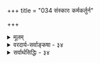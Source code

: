 +++
title = "034 संस्कारः कर्मकर्तुर्न"

+++
<details><summary>मूलम्</summary>

संस्कारः कर्मकर्तुर्न भवति विहितं मुक्तये ज्ञानमन्यन्नाप्येतत्कर्मणोऽङ्गं न च सकृदसकृत्त्वाप्रयाणानुवृत्तम् ।  
अङ्गं तस्याऽऽसनाद्यं प्रणिधिसमुचितौ देशकालप्रभेदावित्याद्यं साङ्गयोगप्रकरणविततं सूत्रभाष्यादिषूक्तम् ॥ ३४ ॥
</details>

<details><summary>वरदार्य-सर्वाङ्कषा - ३४</summary>

ननु 'कुटुम्बे शुचौ देशे स्वाध्यायमधीयानः धार्मिकान् विदधदात्मनि सर्वेन्द्रियाणि संप्रतिष्ठाप्याहिंसन् सर्वभूतान्यन्यत्र तीर्थेभ्यः स खल्वेवं वर्तयन् यावदायुषं ब्रह्मलोकमभिसंपद्यते न च पुनरावर्ततते ॥' (छा. 8- 15- ) इति श्रूयते । तेन यावज्जीवं कर्मानुष्ठानेनैव अपुनरावृत्तिरूपमोक्षप्राप्तेः श्रवणात् 'कर्मणैव हि संसिद्धिं आस्थिता जनकादयः' (गी. 3- 20) 'स्वकर्मणा तमभ्यर्च्य सिद्धिम् विन्दति मानवः' (गी. 18-46 ) इत्यादौ कर्मणैव मुक्तेरभिधानाच विद्याया मोक्षसाधनत्वमेव न संभवति । किं तर्ह्यर्थशून्या उपनिषदः ? कर्मकर्तुरात्मनः स्वरूपवर्णनपरास्ताः । सर्वं साधयितुं समर्थं पारलौकिकमात्मानं सम्यग्जानन् कर्म कुर्वाणो निरतिशयं फलमाप्नुयादित्येतदर्थं तासां प्रवृत्तेः । श्रूयते किल 'अपाम सोमममृता अभूम' ( तै. सं. 3-2-5 ) इति । 'कुर्वन्नेवेह कर्माणि जिजीविषेच्छतं समाः' (ईश. 2 ) इति च । 'वीरहा वा एष देवानां योऽग्निमुद्वासयते ' इति अग्नित्यागनिषेधश्रवणाच - इत्यादिना पुरुषार्थाधिकरणे ( ब्र. सू. 3-4-1) विस्तरेण पूर्वपक्षतया प्रतिपादितं

[[104]]. 

[[234]] 

[ विद्यायाः कर्माङ्गत्त्वनिरासः ] 

संस्कारः कर्मकर्तुर्न भवति विहितं मुक्तये ज्ञानमन्यत् 

नाप्येतत् कर्मणोऽङ्ग, न च सकृदसकृत्त्वाप्रयाणानुवृतम् । 

। 

कर्मभिरेव निरतिशयसुखावाप्तिर्भवतीतीमं जरन्मीमांसकपक्षं निराकरोति - संस्कार इत्यादि । अथवा एवं कर्मणो ज्ञानाङ्गत्वमुपवर्ण्य, ज्ञानस्यैव कर्माङ्गत्वमस्त्विति पूर्वमीमांसकपक्षं निराकरोति - संस्कार इत्यादि । **मुक्तये** = अपुनरावृत्तिरूपमुक्त्यर्थं उपनिषत्सु विहितम् **अन्यत्** = कर्माङ्गभूतात्मज्ञानविलक्षणं **ज्ञानम्** =आत्मस्वरूपज्ञानं **कर्मकर्तुः** = यज्ञादिकर्मानुष्ठातुः **संस्कारः** =संस्काररूपं न भवति। न भवतीत्यत्र हेतुत्रयं 'विहितम्' 'मुक्तये' 'अन्यत्' इति पदत्रयं वक्ति । विहितम् इत्यनेन, विधातुमनर्हस्य वाक्यार्थज्ञानस्य औपनिषदत्वनिरासः। वाक्यार्थज्ञानं हि प्रमाणतन्त्रम्, न पुरुषतन्त्रम् । अतो विधातुमनर्हम् । उपासनात्मकं तु ज्ञानविशेषरूपं विहितत्वात् साक्षान्मुक्तिफलकम्, कर्मकर्तुस्संस्काररूपं न भवितुमर्हति । मुक्तये इत्यनेन अन्यार्थं विहितस्य अन्यशेषत्वनिरासः । अन्यत् इत्यनेन, कर्मकर्तुः स्वरूपविषयकत्वव्यवच्छेदः । आत्मनः शरीरातिरिक्तत्वज्ञानमात्रेणैव कर्मानुष्ठानसंभवात्, तदतिरिक्तानामुपनिषत्प्रतिपाद्यानां विलक्षणानां गुणाष्टकादीनां उपदेशस्य वैयर्थ्यं दुष्परिहरं भवेत् । एतदभिप्रायेणैव खलु पूर्वकाण्डे आत्मविचारो न कृत इति रहस्यज्ञा वदन्तीति श्रीशङ्कराचार्यैरपि पूर्वोत्तरमीमांसैक्यवादी भगवानुपवर्षः साक्षीक्रियते – 'भगवता उपवर्षेण प्रथमे तन्त्रे आत्मास्तित्वाभिधानप्रसक्तौ 'शारीरके वक्ष्यामः' इत्युद्धारः कृतः ' ( ब्र.सू. 3-3-53. शं.) इति वदद्भिः । अतः उपनिषत्प्रतिपाद्यमात्मस्वरूपज्ञानं न कर्मकर्तुः संस्काररूपं भवितुमर्हति ॥ 



किञ्च उपनिषत्प्रतिपाद्यं ह्यात्मस्वरूपं जीवविलक्षणं जगदुपादानभूतं परमं तत्त्वम् ; न तु जीवस्वरूपम् । न च संसारावस्थायां कलुषितं रूपमेव, नित्यस्वर्गरूपमुक्त्यवस्थायां विशुद्धं ब्रह्मेत्युच्यते । अनादिसर्वज्ञस्य निराकरणेनात्मनां सर्वेषां स्वरूपतस्समानत्वादिति वाच्यम्; 'निरवद्यं निरञ्जनम्' (श्वं.6-19) 'अपहतपाप्मा' (छां.8-7-1) 'असङ्गो ह्ययम् ' ( 6-3-15 ) ' वेदाहं समतीतानि वर्तमानानि चार्जुन । भविष्याणि च भूतानि मां तु वेद न कश्चन' (गी. 7-26) इत्यादिश्रुतिस्मृतिशतविरोधापत्तेः । ' वीरहा वा ' इत्यादिकं कर्मप्राशस्त्यपरतयाप्युपपद्येत । एवं 'कुर्वन्नेवेह' इत्यादिकमपि विद्याङ्गभूतकर्मपरतयाप्युपपद्येत । इदं सर्वं केवलार्थवादमात्रमिति चेत्; अहो ! स्वजनकजननदर्शनशपथकृन्मूर्खवदुपहास्यतामात्मनो न जानाति भवानित्याश्चर्यमेतत्? यं परमात्मतत्त्वं वाङ्गमनसागोचरम् स्मरन्तोऽपि महात्मनो मूका भवन्ति, उन्मत्ता इव भवन्ति, मूर्छिता इव भवन्ति, तादृशमत्याश्चर्यरूपं परमात्मतत्त्वमेतावल्लघु मन्यमानेन साकं विवदितुं साधवस्सर्वथा जुगुप्सेरन्नित्यास्तामयं विचारोऽत्रैव । अनादिसर्वज्ञनिराकरणमनन्तरसरे विमृशामः ॥ 

ननु ! मास्तु नाम कर्मकर्तुस्संस्काररूपता ज्ञानस्य । कर्मण एव तद्ज्ञानमङ्गं भवतु । ज्ञानाङ्गकात् कर्मण एव परमपुरुषार्थावाप्तिर्भवतु । याज्ञवल्क्यमहर्षेः शिष्योजनकः कर्मणैव सिद्धिं प्राप्त इति हि प्रसिद्धम् - 'कर्मणैव हि संसिद्धिमास्थिता जनकादयः' (गी. 3-20) 'इयाज सोऽपि बहून् यज्ञान् .... तर्तु मृत्युमविद्यया । ' (वि.पु. 6- 6 - 12 ) इत्यादौ । अतः ज्ञानमेव कर्मणोऽङ्गमित्यत्र 'अन्यत्' इत्यनेन सूचितं वैलक्षण्यमाह – नापीत्यादि । 

D 

[[235]] 

अङ्गं तस्याऽऽसनाद्यं प्रणिधिसमुचित्तौ देशकालप्रभेदौ 

इत्याद्यं साङ्गयोगप्रकरणविततं सूत्रभाष्यादिषूक्तम् ॥34॥ 

 

**एतत्** =उपनिषत्प्रतिपाद्यं निरतिशयपुरुषार्थरूपपरमात्मज्ञानम्कर्मणः अङ्गम् नापिभवितुमर्हति । स्वयं हि परमपुरुषार्थभूतं तादृशं ज्ञानम्; यच्च ज्ञानं जातं चेत्, शरीरविस्मृतिमेव दद्यात् जडभरतादेरिव, तत् अन्यस्याङ्गम् विशेषतः कर्मणोऽङ्गं कथं भवेत् ? अन्यदपि कर्मवैलक्षण्यमाह - न च सकृदिति । कर्माङ्गत्वे हि प्रोक्षणादिवत् सकृत्कृतः शास्त्रार्थः स्यात् । न च ज्ञानं तथा । **तु** = किन्तु असकृत्। ‘आवृत्तिरसकृदुपदेशात्' (ब्र.सू.4-1-1) इति हि निर्णीतम् । अतः ज्ञानं कर्माङ्गं न भवितुमर्हति । ननु अवघातादिवत् स्यात्, 'व्रीहीन वहन्ति' इति विहितः अवघातः न हि सकृत् क्रियते । अतः असकृदावृत्तिरपि दृश्यते कर्मस्विति चेत्, तत्राह – आप्रयाणानुवृतम्। **प्रयाणम्** =शरीराज्जीवस्य उत्क्रमणम् । तावत्पर्यन्तं हि औपनिषदमात्मज्ञानमावर्तनीयमुक्तम्'प्रायणान्तमोङ्कारमभिध्यायीत’ (प्र.5-1), ‘आप्रयाणात्' (ब्र.सू.4-1-12), इति श्रुतिसूत्रादिषु यावज्जीवमावर्तनीयमभिहितमुपासनात्मकं ज्ञानं कथं कर्माङ्गं स्यात् । अवघातादेस्तु पुरोडाशार्थतण्डुलार्थतुषविमोचनरूपदृष्टफलार्थत्वेन यावतुषमोचनं लोकतः प्राप्ताऽऽवृत्तिः । एवमुत्तरकर्मोपयागित्वं च । न चैवं प्रकृते, शरीरपातावधिकर्तव्यत्वात्॥ 

नैतावन्मात्रम् । तस्यैतस्योपासनस्य विहितानि यमनियमासनादीन्यङ्गान्यपि कर्माननुगुणानि ज्ञानस्य स्वतन्त्रतामावेदयन्तीत्याह – अङ्गमित्यादिना । **तस्य** = ध्यानोपासनादिवाच्यज्ञानस्य आसनाद्यम् **अङ्गम्** = आसनप्रभृत्यङ्गम्; ‘आसीनस्संभवात्' (ब्र.सू. 4-1-7) इत्यादिनाभिहितम् । यद्यपि 'यमनियमासन' (यो.सू.2- 29) इत्यादिसूत्रानुसारात् 'यमाद्यम्' इति कथनमुचितम् ; अथापि उक्तब्रह्मसूत्रानुसारात्, अस्य कर्मविरोधित्वसूचनार्थञ्च ‘आसनाद्यम्' इत्युक्तम् । न ह्यासीनेन कर्मानुष्ठानं शक्यम् । ध्यानं तु आसीनेनैव कर्तव्यम् । एवं सति उपासनं कर्माङ्गं कथं स्यात् ? न चैतादृशस्योपासनस्य कर्म वा कथमङ्गं स्यादिति शङ्खयम्; उपासनाव्यतिरिक्तकाल एव यावच्छक्ति कर्मानुष्ठानसंभवात् । न ह्युपासनं अहर्निशमनुष्ठातुं शक्यम्, प्रकृतेः स्वतः बाह्यप्रवणत्वात् । गुरूपदिष्टमार्गेण सायं प्रातरिति अभ्याससाध्यमुपासनमादौ । अवशिष्टकाले विहितकर्मणामनुष्ठानमपि शक्यम् । क्रमशः चित्तस्य अन्तर्मुखतायां जातायां जडभरतादिवत् शरीरविस्मरणे मूर्छाद्यवस्थायामिव, कर्मणामननुष्ठानेऽपि न पातकं किञ्चित् । अतः कर्माण्येव ज्ञानाङ्गानि, न तु ज्ञानं कर्माङ्गम् । ‘आरुरुक्षोर्मुनेर्योगं कर्म कारणमुच्यते । योगारूढस्य तस्यैव शमः कारणमुच्यते ॥ ' ( गी. 6-3) ' यदा हि नेन्द्रियार्थेषु न कर्मस्वनुषज्यते । सर्वसङ्कल्पसंन्यासी योगारूढस्तदोच्यते ॥' ( 6-4 ) इत्याद्यत्र स्मर्तव्यम् । अधिकं 36श्लोके भविष्यति । एवं - **प्रणिधिसमुचितौ** = ध्यानयोग्यै देशकालौ **च** = देशविशेषः कालविशेषश्च इत्याद्यं **साङ्गयोगप्रकरणविततम्** = अष्टाङ्गयोगप्रतिपादनप्रकरणेषु विस्तृतं यत्, तत् **सूत्रभाष्यादिषु** = ' आसीनस्संभवात्' इत्यादिसूत्रेषु तद्भाष्येषु च उक्तम् ॥ 

'समे शुचौ शर्करावह्निवालुकाविवर्जिते' (श्वे. 2-10) इत्यादौ देशविशेषादिकमुपदिष्टम् । योगशास्त्रं वेदाङ्गभूतमिति सूचनाय 'प्रकरणम्' इत्युक्तम् । एतेन योगः प्रत्युक्तः ' ( ब्र. सू. 2 - 1 - 3 ) इत्यपि न 

 

[[236]] 

[वर्णाश्रमधर्माणामत्याज्यत्वम् ] 

[[105]]. ब्रह्मण्यैकान्त्यभाजां मुहुरनुकथितो मोक्षधर्मेऽपवर्गः 

तस्मान्नानामरेज्या न भवति परभक्त्यङ्गमित्यप्ययुक्तम् । 

योगप्रक्रियानिराकरणपरम्, किन्तु जगदुपादानत्वविषयकम्, न वा ध्याननिरासकम्, ‘तां योगमिति मन्यन्ते स्थिरामिन्द्रियधारणाम्' (कठ. 2-6-11 ) ' योगविधिं च कृत्स्नम्' (कठ. 2-6-18) इति योगस्योपनिषत्स्वेव प्रतिपादनात् । 'आसीनस्संभवात् ' ( ब्र.सू. 4-1-7) इत्यादौ ध्यानयोगस्य प्रतिपादनाच्च । 'कर्मणैव हि संसिद्धिम्' इत्यादिकमपि न ज्ञाननिन्दापरम्, किन्तु आत्मावलोकनहेतुभूतयोः ज्ञानयोगकर्मयोगयोः कर्मयोगस्य सुकरत्वात् तस्य श्रेष्ठ्यविषयकम्, न तु मुक्तिसाधनविषयकमिति भाष्ये व्यक्तम् ॥ ३४ ॥
</details>

<details><summary>सर्वार्थसिद्धिः - ३४</summary>

संस्कारः कर्मकर्तुर्न भवति विहितं मुक्तये ज्ञानमन्य-  
न्नाप्येतत्कर्मणोऽङ्गं न च सकृदसकृत्त्वाप्रयाणानुवृत्तम् ।  
अङ्गं तस्यासनाद्यं प्रणिधिसमुचितौ देशकालप्रभेदा-  
वित्याद्यं साङ्गयोगप्रकरणविततं सूत्रभाष्यादिषूक्तम् ॥ ३४ ॥  
  
एवं केचिदूचुः - कर्मानुष्ठाता जीवः स्वाध्यायसाध्येन स्वविषयज्ञानेन संस्क्रियते; त एव ज्ञानज्ञेये वेदान्तेषु प्रशस्येते इति तन्निरस्यति - संस्कार इति । विहितं मुक्तयेऽन्यदिति हेतुत्रयपरम्; नहि वाक्यजन्यं ज्ञानं विधीयते; तस्य विधानमन्तरेण रागप्राप्तविचारसिद्धत्वात् । न च वाक्यजन्यज्ञानान्मोक्षेः निरसिष्यमाणत्वात् । अन्यदेव हि वाक्यार्थज्ञानाद्विहितमुपासनाद्यात्मकं ज्ञानम्; जीवातिरिक्तविषयतया चान्यत्वं भाव्यमिति । तथाऽपि 'तत्प्राप्तिहेतुर्ज्ञानं च कर्म च' इति सहपाठाविशेषे कर्म चेत् ज्ञानाङ्गं विपरीतं किं न स्यादित्यत्राह - नापीति । न हि सहोक्तिमात्रात्तादर्थ्यं शिष्मः; किं तु अनन्यथासिद्धैर्विनियोजकैरिति भावः । कर्तृसंस्कारत्वविरोधव्यक्त्यर्थमन्यविध्यर्थं च पूर्वोक्तमेवाह - न च सकृदिति । असकृदावृत्तमपि ज्ञानमेकदिनेऽशक्यमित्यत्राह -असकृदिति । 'प्रायणान्तमोङ्कारमभिध्यायीत', 'स खल्वेवं वर्तयन् यावदायुषम्' इत्यादिश्रुतिसिद्धमाप्रयाणत्वम् । सदा चिन्तनविधानाद्गमनादावपि स्यादित्यत्राह - अङ्गमिति । निरन्तरस्मृतिरासीनस्यैव स्यात्, गमनादौ तु तद्विधिस्सान्तरविषयः । आदिशब्देन समकायशिरोग्रीवत्वादिसंग्रहः । प्रणिधिः - चित्तैकाग्र्यम् । आद्यशब्देन प्रशान्तात्मकत्वविगतभीतित्वादि गृह्यते । सूत्राण्यत्र 'आवृत्तिरसकृदुपदेशादित्यादीनि' ॥ ३४ ॥ इति विद्यायाः कर्मकर्तृसंस्कारत्वभङ्गः ॥
</details>


